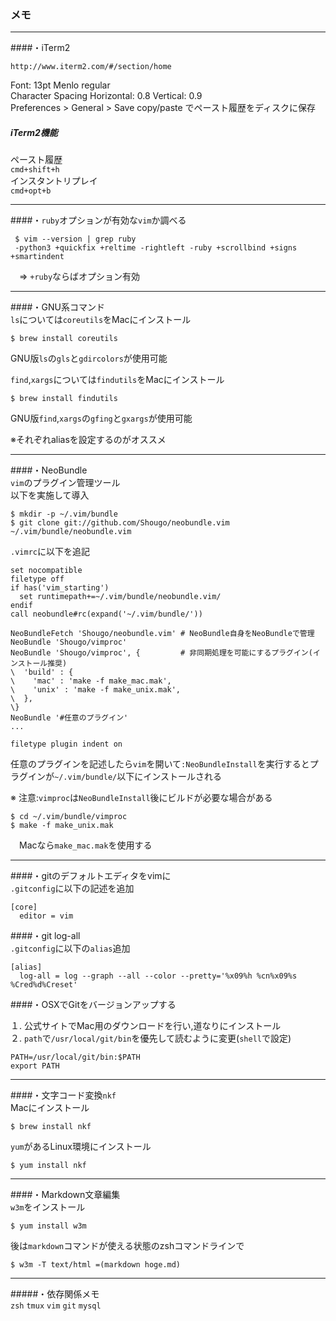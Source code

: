 ### メモ  
***  
####・iTerm2  

    http://www.iterm2.com/#/section/home    

Font: 13pt Menlo regular  
Character Spacing Horizontal: 0.8 Vertical: 0.9  
Preferences > General > Save copy/paste でペースト履歴をディスクに保存 
  
##### iTerm2機能  
ペースト履歴  
``cmd+shift+h``  
インスタントリプレイ  
``cmd+opt+b``  

***  
####・`ruby`オプションが有効な`vim`か調べる  

     $ vim --version | grep ruby    
     -python3 +quickfix +reltime -rightleft -ruby +scrollbind +signs +smartindent    

　=> `+ruby`ならばオプション有効  

***  
####・GNU系コマンド  
``ls``については``coreutils``をMacにインストール  

    $ brew install coreutils    

GNU版``ls``の``gls``と``gdircolors``が使用可能  

``find``,``xargs``については``findutils``をMacにインストール  

    $ brew install findutils    

GNU版``find``,``xargs``の``gfing``と``gxargs``が使用可能  

※それぞれaliasを設定するのがオススメ  

***  
####・NeoBundle  
`vim`のプラグイン管理ツール  
以下を実施して導入  

    $ mkdir -p ~/.vim/bundle    
    $ git clone git://github.com/Shougo/neobundle.vim ~/.vim/bundle/neobundle.vim    

`.vimrc`に以下を追記  

    set nocompatible    
    filetype off    
    if has('vim_starting')    
      set runtimepath+=~/.vim/bundle/neobundle.vim/    
    endif    
    call neobundle#rc(expand('~/.vim/bundle/'))    
    
    NeoBundleFetch 'Shougo/neobundle.vim' # NeoBundle自身をNeoBundleで管理    
    NeoBundle 'Shougo/vimproc'            
    NeoBundle 'Shougo/vimproc', {         # 非同期処理を可能にするプラグイン(インストール推奨)    
    \  'build' : {    
    \    'mac' : 'make -f make_mac.mak',    
    \    'unix' : 'make -f make_unix.mak',    
    \  },    
    \}    
    NeoBundle '#任意のプラグイン'    
    ...    
    
    filetype plugin indent on    

任意のプラグインを記述したら`vim`を開いて`:NeoBundleInstall`を実行するとプラグインが`~/.vim/bundle/`以下にインストールされる  

※ 注意:`vimproc`は`NeoBundleInstall`後にビルドが必要な場合がある  

    $ cd ~/.vim/bundle/vimproc    
    $ make -f make_unix.mak    

　Macなら`make_mac.mak`を使用する  

***  
####・gitのデフォルトエディタをvimに  
``.gitconfig``に以下の記述を追加  

    [core]    
      editor = vim    

####・git log-all  
``.gitconfig``に以下の``alias``追加  

    [alias]    
      log-all = log --graph --all --color --pretty='%x09%h %cn%x09%s %Cred%d%Creset'    

####・OSXでGitをバージョンアップする  

１. 公式サイトでMac用のダウンロードを行い,道なりにインストール  
２. `path`で`/usr/local/git/bin`を優先して読むように変更(`shell`で設定)  

    PATH=/usr/local/git/bin:$PATH    
    export PATH    

***  
####・文字コード変換``nkf``  
Macにインストール  

    $ brew install nkf    

``yum``があるLinux環境にインストール  

    $ yum install nkf    

***  
####・Markdown文章編集  
``w3m``をインストール  

    $ yum install w3m    


後は``markdown``コマンドが使える状態のzshコマンドラインで  

    $ w3m -T text/html =(markdown hoge.md)    

***  
#####・依存関係メモ  
``zsh`` ``tmux`` ``vim`` ``git`` ``mysql``  
